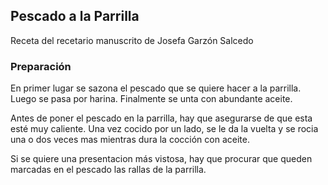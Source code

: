 ## Pescado a la Parrilla

Receta del recetario manuscrito de Josefa Garzón Salcedo

### Preparación

En primer lugar se sazona el pescado que se quiere hacer a la parrilla.
Luego se pasa por harina.
Finalmente se unta con abundante aceite.

Antes de poner el pescado en la parrilla,
hay que asegurarse de que esta esté muy caliente.
Una vez cocido por un lado, se le da la vuelta y se rocia una o dos veces mas mientras dura la cocción con aceite.

Si se quiere una presentacion más vistosa,
hay que procurar que queden marcadas en el pescado las rallas de la parrilla.



